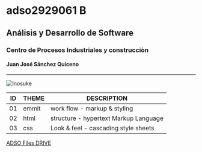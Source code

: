# adso2929061 B

## Análisis y Desarrollo de Software

### Centro de Procesos Industriales y construcciòn

#### Juan José Sánchez Quiceno

---

![Inosuke](https://tinyurl.com/bdejh52z)

ID | THEME | DESCRIPTION                           |
---| ----- | -----------                           |
01 |emmit  | work flow - markup & styling          |
02 |html   | structure - hypertext Markup Language |
03 |css    | Look & feel - cascading style sheets  |

[ADSO Files DRIVE](https://tinyurl.com/wnkk334u)

 
